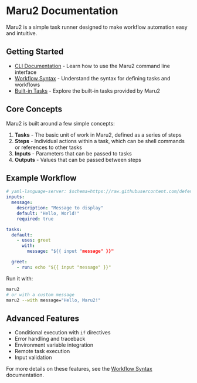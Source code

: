 # Maru2 Documentation

Maru2 is a simple task runner designed to make workflow automation easy and intuitive.

## Getting Started

- [CLI Documentation](cli.md) - Learn how to use the Maru2 command line interface
- [Workflow Syntax](syntax.md) - Understand the syntax for defining tasks and workflows
- [Built-in Tasks](builtins.md) - Explore the built-in tasks provided by Maru2

## Core Concepts

Maru2 is built around a few simple concepts:

1. **Tasks** - The basic unit of work in Maru2, defined as a series of steps
2. **Steps** - Individual actions within a task, which can be shell commands or references to other tasks
3. **Inputs** - Parameters that can be passed to tasks
4. **Outputs** - Values that can be passed between steps

## Example Workflow

```yaml
# yaml-language-server: $schema=https://raw.githubusercontent.com/defenseunicorns/maru2/main/maru2.schema.json
inputs:
  message:
    description: "Message to display"
    default: "Hello, World!"
    required: true

tasks:
  default:
    - uses: greet
      with:
        message: "${{ input "message" }}"

  greet:
    - run: echo "${{ input "message" }}"
```

Run it with:

```sh
maru2
# or with a custom message
maru2 --with message="Hello, Maru2!"
```

## Advanced Features

- Conditional execution with `if` directives
- Error handling and traceback
- Environment variable integration
- Remote task execution
- Input validation

For more details on these features, see the [Workflow Syntax](syntax.md) documentation.
